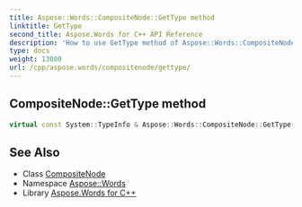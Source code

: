 ```yaml
---
title: Aspose::Words::CompositeNode::GetType method
linktitle: GetType
second_title: Aspose.Words for C++ API Reference
description: 'How to use GetType method of Aspose::Words::CompositeNode class in C++.'
type: docs
weight: 13000
url: /cpp/aspose.words/compositenode/gettype/
---
```

## CompositeNode::GetType method




```cpp
virtual const System::TypeInfo & Aspose::Words::CompositeNode::GetType() const override
```

## See Also

* Class [CompositeNode](../)
* Namespace [Aspose::Words](../../)
* Library [Aspose.Words for C++](../../../)
